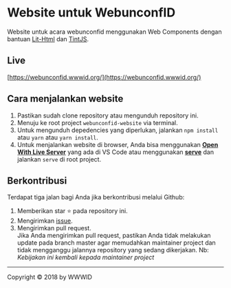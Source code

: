 # Website untuk WebunconfID

Website untuk acara webunconfid menggunakan Web Components dengan bantuan [Lit-Html](https://github.com/Polymer/lit-html) dan [TintJS](https://github.com/tyohan/tint-web-component).

## Live

[https://webunconfid.wwwid.org/](https://webunconfid.wwwid.org/)

## Cara menjalankan website

1. Pastikan sudah clone repository atau mengunduh repository ini.
1. Menuju ke root project ```webunconfid-website``` via terminal.
1. Untuk mengunduh depedencies yang diperlukan, jalankan ```npm install``` atau ```yarn``` atau ```yarn install```.
1. Untuk menjalankan website di browser, Anda bisa menggunakan [**Open With Live Server**](https://marketplace.visualstudio.com/items?itemName=ritwickdey.LiveServer) yang ada di VS Code atau menggunakan [**serve**](https://www.npmjs.com/package/serve) dan jalankan ```serve``` di root project.

## Berkontribusi

Terdapat tiga jalan bagi Anda jika berkontribusi melalui Github:
1. Memberikan star ⭐️ pada repository ini.
1. Mengirimkan [issue](https://github.com/w3id/webunconfid-website/issues).
2. Mengirimkan pull request. <br />
   Jika Anda mengirimkan pull request, pastikan Anda tidak melakukan update pada branch master 
   agar memudahkan maintainer project dan tidak mengganggu jalannya repository yang sedang dikerjakan.
   Nb: *Kebijakan ini kembali kepada maintainer project*

--------

Copyright © 2018 by WWWID
